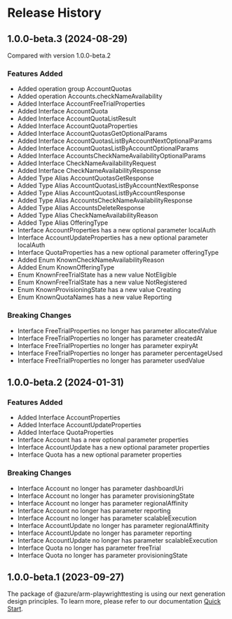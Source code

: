# Release History
    
## 1.0.0-beta.3 (2024-08-29)
Compared with version 1.0.0-beta.2
    
### Features Added

  - Added operation group AccountQuotas
  - Added operation Accounts.checkNameAvailability
  - Added Interface AccountFreeTrialProperties
  - Added Interface AccountQuota
  - Added Interface AccountQuotaListResult
  - Added Interface AccountQuotaProperties
  - Added Interface AccountQuotasGetOptionalParams
  - Added Interface AccountQuotasListByAccountNextOptionalParams
  - Added Interface AccountQuotasListByAccountOptionalParams
  - Added Interface AccountsCheckNameAvailabilityOptionalParams
  - Added Interface CheckNameAvailabilityRequest
  - Added Interface CheckNameAvailabilityResponse
  - Added Type Alias AccountQuotasGetResponse
  - Added Type Alias AccountQuotasListByAccountNextResponse
  - Added Type Alias AccountQuotasListByAccountResponse
  - Added Type Alias AccountsCheckNameAvailabilityResponse
  - Added Type Alias AccountsDeleteResponse
  - Added Type Alias CheckNameAvailabilityReason
  - Added Type Alias OfferingType
  - Interface AccountProperties has a new optional parameter localAuth
  - Interface AccountUpdateProperties has a new optional parameter localAuth
  - Interface QuotaProperties has a new optional parameter offeringType
  - Added Enum KnownCheckNameAvailabilityReason
  - Added Enum KnownOfferingType
  - Enum KnownFreeTrialState has a new value NotEligible
  - Enum KnownFreeTrialState has a new value NotRegistered
  - Enum KnownProvisioningState has a new value Creating
  - Enum KnownQuotaNames has a new value Reporting

### Breaking Changes

  - Interface FreeTrialProperties no longer has parameter allocatedValue
  - Interface FreeTrialProperties no longer has parameter createdAt
  - Interface FreeTrialProperties no longer has parameter expiryAt
  - Interface FreeTrialProperties no longer has parameter percentageUsed
  - Interface FreeTrialProperties no longer has parameter usedValue
    
    
## 1.0.0-beta.2 (2024-01-31)
    
### Features Added

  - Added Interface AccountProperties
  - Added Interface AccountUpdateProperties
  - Added Interface QuotaProperties
  - Interface Account has a new optional parameter properties
  - Interface AccountUpdate has a new optional parameter properties
  - Interface Quota has a new optional parameter properties

### Breaking Changes

  - Interface Account no longer has parameter dashboardUri
  - Interface Account no longer has parameter provisioningState
  - Interface Account no longer has parameter regionalAffinity
  - Interface Account no longer has parameter reporting
  - Interface Account no longer has parameter scalableExecution
  - Interface AccountUpdate no longer has parameter regionalAffinity
  - Interface AccountUpdate no longer has parameter reporting
  - Interface AccountUpdate no longer has parameter scalableExecution
  - Interface Quota no longer has parameter freeTrial
  - Interface Quota no longer has parameter provisioningState
    
    
## 1.0.0-beta.1 (2023-09-27)

The package of @azure/arm-playwrighttesting is using our next generation design principles. To learn more, please refer to our documentation [Quick Start](https://aka.ms/azsdk/js/mgmt/quickstart ).
